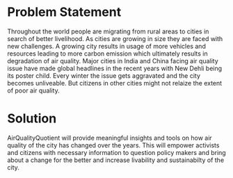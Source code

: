 # Problem Statement

Throughout the world people are migrating from rural areas to cities in search of better livelihood. As cities are growing in size they are faced with new challenges. A growing city results in usage of more vehicles and  resources leading to more carbon emission which ultimately results in degradation of air quality. Major cities in India and China facing air quality issue have made global headlines in the recent years with New Dehli being its poster child. Every winter the issue gets aggravated and the city becomes unliveable. But citizens in other cities might not relaize the extent of poor air quality.

# Solution

AirQualityQuotient will provide meaningful insights and tools on how air quality of the city has changed over the years. This will empower activists and citizens with necessary information to question policy makers and bring about a change for the better and increase livability and sustainabilty of the city.



